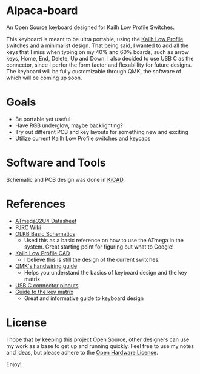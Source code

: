 # Alpaca-board
An Open Source keyboard designed for Kailh Low Profile Switches.

This keyboard is meant to be ultra portable, using the [Kailh Low Profile](https://novelkeys.xyz/products/kailh-low-profile-switches)
switches and a minimalist design. That being said, I wanted to add all the keys that I miss when typing on my 40% and 60% boards, such as arrow
keys, Home, End, Delete, Up and Down. I also decided to use USB C as the connector, since I perfer the form factor and flexablility for future
designs. The keyboard will be fully customizable through QMK, the software of which will be coming up soon.

# Goals
 - Be portable yet useful
 - Have RGB underglow, maybe backlighting?
 - Try out different PCB and key layouts for something new and exciting
 - Utilize current Kailh Low Profile switches and keycaps 

# Software and Tools
Schematic and PCB design was done in [KiCAD](http://kicad-pcb.org/). 

# References
 - [ATmega32U4 Datasheet](https://cdn.sparkfun.com/datasheets/Dev/Arduino/Boards/ATMega32U4.pdf)
 - [PJRC Wiki](https://www.pjrc.com/)
 - [OLKB Basic Schematics](https://github.com/olkb/olkb_parts/blob/master/planck/schematic.pdf)
    - Used this as a basic reference on how to use the ATmega in the system. Great starting point for figuring out what to Google!
 - [Kailh Low Profile CAD](https://github.com/keyboardio/keyswitch_documentation/blob/master/datasheets/Kailh/PG135001D02.pdf)
    - I believe this is still the design of the current switches. 
 - [QMK's handwiring guide](https://docs.qmk.fm/#/hand_wire)
    - Helps you understand the basics of keyboard design and the key matrix
 - [USB C connector pinouts](https://en.wikipedia.org/wiki/USB-C#Connector_pinouts)
 - [Guide to the key matrix](http://blog.komar.be/how-to-make-a-keyboard-the-matrix/)
    - Great and informative guide to keyboard design

# License
I hope that by keeping this project Open Source, other designers can use my work as a base to get up and running quickly. Feel free to use my 
notes and ideas, but please adhere to the [Open Hardware License](https://www.oshwa.org/definition/).

Enjoy!

